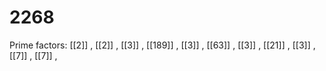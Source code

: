 # 2268

Prime factors: [[2]] , [[2]] , [[3]] , [[189]] , [[3]] , [[63]] , [[3]] , [[21]] , [[3]] , [[7]] , [[7]] , 